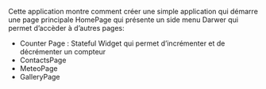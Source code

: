 <p> Cette application montre comment créer une
simple application qui démarre une page
principale HomePage qui présente un side menu
Darwer qui permet d’accèder à d’autres pages: </p>
<ul>
<li>Counter Page : Stateful Widget qui permet
d’incrémenter et de décrémenter un
compteur </li>
<li>ContactsPage</li>
<li>MeteoPage</li>
<li>GalleryPage</li>
</ul>
